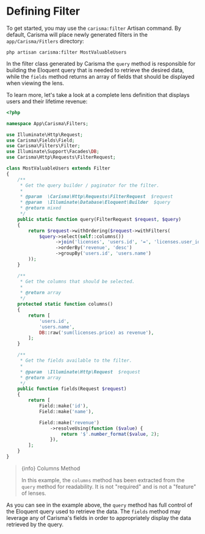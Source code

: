 # Defining Filter

To get started, you may use the `carisma:filter` Artisan command. By default, Carisma will place newly generated filters in the `app/Carisma/Fitlers` directory:

```shell
php artisan carisma:filter MostValuableUsers
```

In the filter class generated by Carisma the `query` method is responsible for building the Eloquent query that is needed to retrieve the desired data, while the `fields` method returns an array of fields that should be displayed when viewing the lens.

To learn more, let's take a look at a complete lens definition that displays users and their lifetime revenue:

```php
<?php

namespace App\Carisma\Filters;

use Illuminate\Http\Request;
use Carisma\Fields\Field;
use Carisma\Filters\Filter;
use Illuminate\Support\Facades\DB;
use Carisma\Http\Requests\FilterRequest;

class MostValuableUsers extends Filter
{
    /**
     * Get the query builder / paginator for the filter.
     *
     * @param  \Carisma\Http\Requests\FilterRequest  $request
     * @param  \Illuminate\Database\Eloquent\Builder  $query
     * @return mixed
     */
    public static function query(FilterRequest $request, $query)
    {
        return $request->withOrdering($request->withFilters(
            $query->select(self::columns())
                  ->join('licenses', 'users.id', '=', 'licenses.user_id')
                  ->orderBy('revenue', 'desc')
                  ->groupBy('users.id', 'users.name')
        ));
    }

    /**
     * Get the columns that should be selected.
     *
     * @return array
     */
    protected static function columns()
    {
        return [
            'users.id',
            'users.name',
            DB::raw('sum(licenses.price) as revenue'),
        ];
    }

    /**
     * Get the fields available to the filter.
     *
     * @param  \Illuminate\Http\Request  $request
     * @return array
     */
    public function fields(Request $request)
    {
        return [
            Field::make('id'),
            Field::make('name'),

            Field::make('revenue')
            	->resolveUsing(function ($value) {
                    return '$'.number_format($value, 2);
                }),
        ];
    }
}
```

> {info} Columns Method
>
> In this example, the `columns` method has been extracted from the `query` method for readability. It is not "required" and is not a "feature" of lenses.

As you can see in the example above, the `query` method has full control of the Eloquent query used to retrieve the data. The `fields` method may leverage any of Carisma's fields in order to appropriately display the data retrieved by the query.

